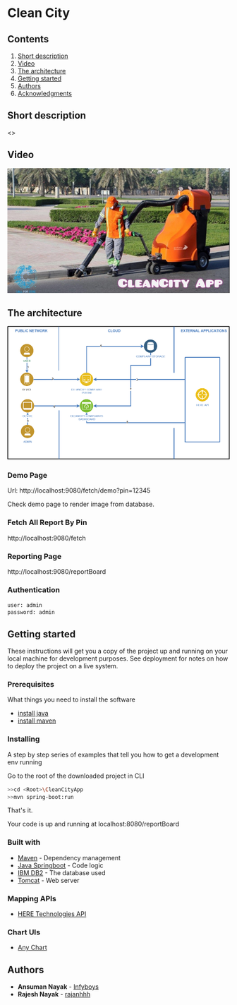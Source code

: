 # Clean City

## Contents

1. [Short description](#short-description)
1. [Video](#video)
1. [The architecture](#the-architecture)
1. [Getting started](#getting-started)
1. [Authors](#Authors)
1. [Acknowledgments](#acknowledgments)

## Short description

<<Write short desc>>
	
## Video

[![Watch the video](https://github.com/infyboys2020/CleanCityApp/blob/main/CleanCity_thumbnail.jpeg)](https://www.youtube.com/watch?v=tEvMhoRC7dY)

## The architecture

![Clean City architecture diagram](/arch_diagram_final.png)

### Demo Page 

Url: http://localhost:9080/fetch/demo?pin=12345

Check demo page to render image from database.


### Fetch All Report By Pin

http://localhost:9080/fetch

### Reporting Page
http://localhost:9080/reportBoard


### Authentication
```
user: admin
password: admin

```
## Getting started

These instructions will get you a copy of the project up and running on your local machine for development purposes. See deployment for notes on how to deploy the project on a live system.

### Prerequisites

What things you need to install the software

* [install java](https://www.oracle.com/in/java/technologies/javase/javase-jdk8-downloads.html)
* [install maven](https://maven.apache.org/install.html)

### Installing

A step by step series of examples that tell you how to get a development env running

Go to the root of the downloaded project in CLI

```bash
>>cd <Root>\CleanCityApp
>>mvn spring-boot:run
```

That's it.

Your code is up and running at localhost:8080/reportBoard

### Built with

* [Maven](https://maven.apache.org/) - Dependency management
* [Java Springboot](https://www.java.com/en/) - Code logic
* [IBM DB2](https://cloud.ibm.com/catalog?search=db2) - The database used
* [Tomcat](https://tomcat.apache.org/) - Web server

### Mapping APIs

* [HERE Technologies API](https://developer.here.com)

### Chart UIs

* [Any Chart](https://www.anychart.com/)

## Authors

* **Ansuman Nayak** - [Infyboys](https://github.com/Infyboys/)
* **Rajesh Nayak** - [rajanhhh](https://github.com/rajanhhh)

